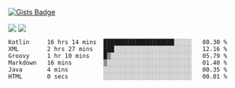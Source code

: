 

[![Gists Badge](https://badges.pufler.dev/gists/esabook)](https://gist.github.com/mine) 
<p>
<img align="center" src="https://github-readme-stats.anuraghazra1.vercel.app/api/top-langs/?username=esabook&layout=compact&theme=merko&count_private=true&langs_count=20"/>
<img align="center" src="https://github-readme-stats.anuraghazra1.vercel.app/api?username=esabook&show_icons=true&include_all_commits=true&theme=merko&count_private=true&custom_title=Github stats"/>
</p>
<!--START_SECTION:waka-->

```text
Kotlin     16 hrs 14 mins  ████████████████████░░░░░   80.30 %
XML        2 hrs 27 mins   ███░░░░░░░░░░░░░░░░░░░░░░   12.16 %
Groovy     1 hr 10 mins    █▒░░░░░░░░░░░░░░░░░░░░░░░   05.79 %
Markdown   16 mins         ▒░░░░░░░░░░░░░░░░░░░░░░░░   01.40 %
Java       4 mins          ░░░░░░░░░░░░░░░░░░░░░░░░░   00.35 %
HTML       0 secs          ░░░░░░░░░░░░░░░░░░░░░░░░░   00.01 %
```

<!--END_SECTION:waka-->




<!--
**esabook/esabook** is a ✨ _special_ ✨ repository because its `README.md` (this file) appears on your GitHub profile.

Here are some ideas to get you started:

- 🔭 I’m currently working on ...
- 🌱 I’m currently learning ...
- 👯 I’m looking to collaborate on ...
- 🤔 I’m looking for help with ...
- 💬 Ask me about ...
- 📫 How to reach me: ...
- 😄 Pronouns: ...
- ⚡ Fun fact: ...
-->
